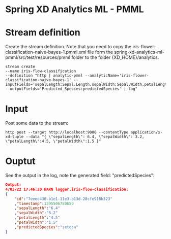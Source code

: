 Spring XD Analytics ML - PMML
=============================

# Stream definition
Create the stream definition.
Note that you need to copy the iris-flower-classification-naive-bayes-1.pmml.xml file form the
spring-xd-analytics-ml-pmml/src/test/resources/pmml folder to the folder {XD_HOME}/analytics.

```
stream create
--name iris-flow-classification
--definition "http | analytic-pmml --analyticName='iris-flower-classification-naive-bayes-1' --inputFields='sepalLength:Sepal.Length,sepalWidth:Sepal.Width,petalLength:Petal.Length,petalWidth:Petal.Width' --outputFields='Predicted_Species:predictedSpecies' | log"
```

# Input
Post some data to the stream:

```
http post --target http://localhost:9000 --contentType application/x-xd-tuple --data "{ \"sepalLength\": 6.4, \"sepalWidth\": 3.2, \"petalLength\":4.5, \"petalWidth\":1.5 }"
```

# Ouptut
See the output in the log, note the generated field: "predictedSpecies":

```json
Output:
4/03/22 17:46:20 WARN logger.iris-flow-classification:
{
	"id":"7eeee430-b1e1-11e3-b13d-28cfe918b323"
	,"timestamp":1395506780659
	,"sepalLength":"6.4"
	,"sepalWidth":"3.2"
	,"petalLength":"4.5"
	,"petalWidth":"1.5"
	,"predictedSpecies":"setosa"
}
```